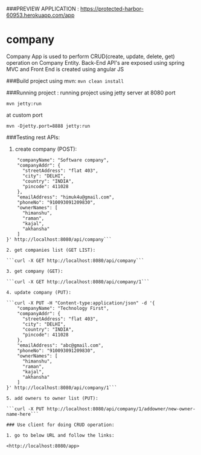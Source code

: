 ###PREVIEW APPLICATION :
<https://protected-harbor-60953.herokuapp.com/app>
# company
Company App is used to perform CRUD(create, update, delete, get) operation on Company Entity. Back-End API's are exposed using spring MVC and Front End is created using angular JS

###Build  project using mvn:
```mvn clean install```

###Running project :
running project using jetty server at 8080 port

```mvn jetty:run```

at custom port

```mvn -Djetty.port=8888 jetty:run```

###Testing rest APIs:
1. create company (POST):

```curl -X POST -H "Content-type:application/json" -d '{
    "companyName": "Software company",
    "companyAddr": {
      "streetAddress": "flat 403",
      "city": "DELHI",
      "country": "INDIA",
      "pincode": 411028
    },
    "emailAddress": "himuk4u@gmail.com",
    "phoneNo": "910093091209830",
    "ownerNames": [
      "himanshu",
      "raman",
      "kajal",
      "akhansha"
    ]
}' http://localhost:8080/api/company```

2. get companies list (GET LIST):

```curl -X GET http://localhost:8080/api/company```

3. get company (GET):

```curl -X GET http://localhost:8080/api/company/1```

4. update company (PUT):

```curl -X PUT -H "Content-type:application/json" -d '{
    "companyName": "Technology First",
    "companyAddr": {
      "streetAddress": "flat 403",
      "city": "DELHI",
      "country": "INDIA",
      "pincode": 411028
    },
    "emailAddress": "abc@gmail.com",
    "phoneNo": "910093091209830",
    "ownerNames": [
      "himanshu",
      "raman",
      "kajal",
      "akhansha"
    ]
}' http://localhost:8080/api/company/1```

5. add owners to owner list (PUT):

```curl -X PUT http://localhost:8080/api/company/1/addowner/new-owner-name-here```

### Use client for doing CRUD operation:

1. go to below URL and follow the links:

<http://localhost:8080/app>



